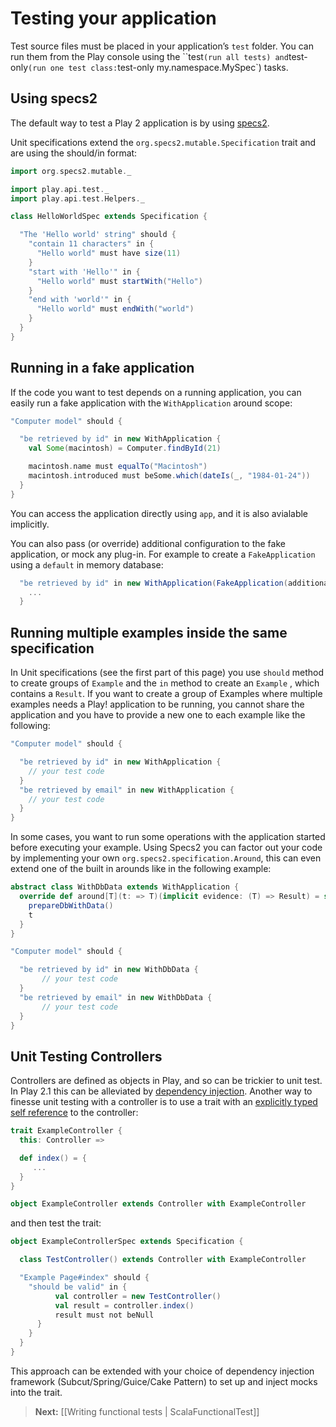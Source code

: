 # Testing your application

Test source files must be placed in your application’s `test` folder. You can run them from the Play console using the ``test` (run all tests) and `test-only` (run one test class: `test-only my.namespace.MySpec`) tasks.

## Using specs2

The default way to test a Play 2 application is by using [specs2](http://etorreborre.github.com/specs2/).

Unit specifications extend the `org.specs2.mutable.Specification` trait and are using the should/in format:

```scala
import org.specs2.mutable._

import play.api.test._
import play.api.test.Helpers._

class HelloWorldSpec extends Specification {

  "The 'Hello world' string" should {
    "contain 11 characters" in {
      "Hello world" must have size(11)
    }
    "start with 'Hello'" in {
      "Hello world" must startWith("Hello")
    }
    "end with 'world'" in {
      "Hello world" must endWith("world")
    }
  }
}
```

## Running in a fake application

If the code you want to test depends on a running application, you can easily run a fake application with the `WithApplication` around
scope:

```scala
"Computer model" should {

  "be retrieved by id" in new WithApplication {
    val Some(macintosh) = Computer.findById(21)

    macintosh.name must equalTo("Macintosh")
    macintosh.introduced must beSome.which(dateIs(_, "1984-01-24"))  
  }
}
```

You can access the application directly using `app`, and it is also avialable implicitly.

You can also pass (or override) additional configuration to the fake application, or mock any plug-in. For example to create a `FakeApplication` using a `default` in memory database:

```scala
  "be retrieved by id" in new WithApplication(FakeApplication(additionalConfiguration = inMemoryDatabase())) {
    ...
  }
```

## Running multiple examples inside the same specification

In Unit specifications (see the first part of this page) you use ``should`` method to create groups of ``Example`` and the ``in`` method to create an ``Example`` , which contains a ``Result``. If you want to create a group of Examples where multiple examples needs a Play! application to be running, you cannot share the application and you have to provide a new one to each example like the following:

```scala
"Computer model" should {

  "be retrieved by id" in new WithApplication {
    // your test code
  }
  "be retrieved by email" in new WithApplication {
    // your test code
  }
}
```

In some cases, you want to run some operations with the application started before executing your example. Using Specs2
you can factor out your code by implementing your own ``org.specs2.specification.Around``, this can even extend one of
the built in arounds like in the following example:

```scala
abstract class WithDbData extends WithApplication {
  override def around[T](t: => T)(implicit evidence: (T) => Result) = super.around {
    prepareDbWithData() 
    t
  }
}

"Computer model" should {

  "be retrieved by id" in new WithDbData {
       // your test code
  }
  "be retrieved by email" in new WithDbData {
       // your test code
  }
}
```

## Unit Testing Controllers

Controllers are defined as objects in Play, and so can be trickier to unit test.  In Play 2.1 this can be alleviated by [dependency injection](https://github.com/playframework/Play20/wiki/ScalaDependencyInjection). Another way to finesse unit testing with a controller is to use a trait with an [explicitly typed self reference](http://www.naildrivin5.com/scalatour/wiki_pages/ExplcitlyTypedSelfReferences) to the controller:

```scala
trait ExampleController {
  this: Controller =>

  def index() = {
     ...
  }
}

object ExampleController extends Controller with ExampleController
```

and then test the trait:

```scala
object ExampleControllerSpec extends Specification {

  class TestController() extends Controller with ExampleController

  "Example Page#index" should {
    "should be valid" in {
          val controller = new TestController()          
          val result = controller.index()          
          result must not beNull
      }
    }
  }
}
```

This approach can be extended with your choice of dependency injection framework (Subcut/Spring/Guice/Cake Pattern) to set up and inject mocks into the trait.

> **Next:** [[Writing functional tests | ScalaFunctionalTest]]
